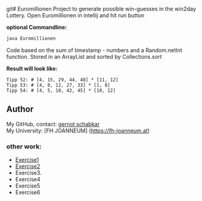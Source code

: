 git# Euromillionen
Project to generate possible win-guesses in the win2day Lottery.
Open Euromillionen in intellij and hit run button

**optional Commandline:**

``` sh
java Euromillionen
```

Code based on the sum of timestamp - numbers and a Random.netInt function.
Stored in an ArrayList and sorted by Collections.sort

**Result will look like:**

``` 
Tipp 52: # [4, 15, 29, 44, 48] * [11, 12]
Tipp 53: # [4, 8, 12, 27, 33] * [1, 8]
Tipp 54: # [4, 5, 10, 42, 45] * [10, 12]
```

## Author

My GitHub, contact:
[gernot schabkar](https://github.com/SchabkarGernot) \
My University:
[FH JOANNEUM] (https://fh-joanneum.at)

### other work:

- [Exercise1](exercise1.md)
- [Exercise2](exercise2.md)
- Exercise3.
- Exercise4
- Exercise5
- Exercise6